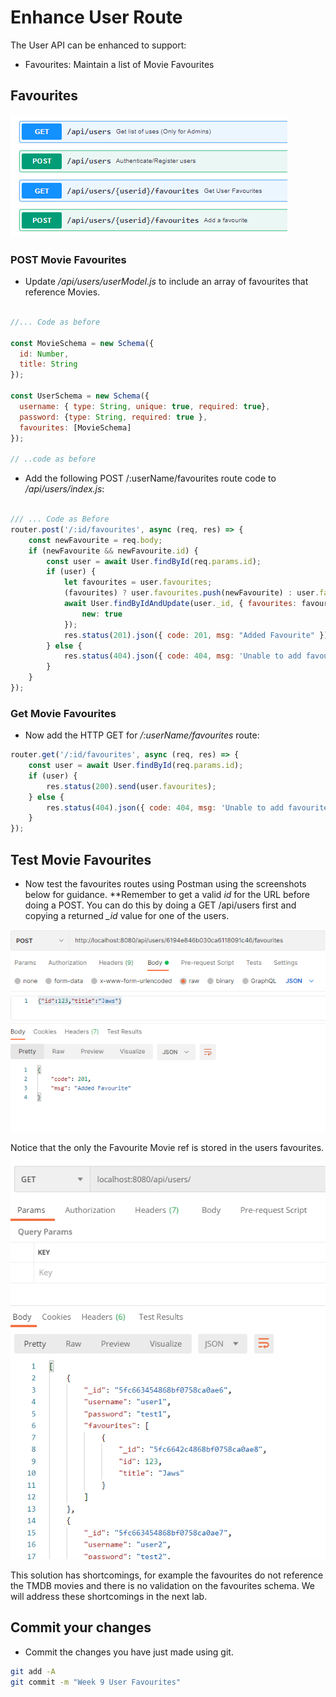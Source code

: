 # Enhance User Route

 The User API can be enhanced to support:

 - Favourites: Maintain a list of Movie Favourites

## Favourites

![Users API](./img/users.png)

### POST Movie Favourites

- Update */api/users/userModel.js* to include an array of favourites that reference Movies. 

~~~javascript

//... Code as before

const MovieSchema = new Schema({
  id: Number,
  title: String
});

const UserSchema = new Schema({
  username: { type: String, unique: true, required: true},
  password: {type: String, required: true },
  favourites: [MovieSchema]
});

// ..code as before

~~~

- Add the following POST /:userName/favourites route code to */api/users/index.js*:

~~~javascript

/// ... Code as Before
router.post('/:id/favourites', async (req, res) => {
    const newFavourite = req.body;
    if (newFavourite && newFavourite.id) {
        const user = await User.findById(req.params.id);
        if (user) {
            let favourites = user.favourites;
            (favourites) ? user.favourites.push(newFavourite) : user.favourites = [newFavourite];
            await User.findByIdAndUpdate(user._id, { favourites: favourites }, {
                new: true
            });
            res.status(201).json({ code: 201, msg: "Added Favourite" });
        } else {
            res.status(404).json({ code: 404, msg: 'Unable to add favourites' });
        }
    }
});
~~~

### Get Movie Favourites

- Now add the HTTP GET for */:userName/favourites* route:

~~~javascript
router.get('/:id/favourites', async (req, res) => {
    const user = await User.findById(req.params.id);
    if (user) {
        res.status(200).send(user.favourites);
    } else {
        res.status(404).json({ code: 404, msg: 'Unable to add favourites' });
    }
});
~~~

## Test Movie Favourites

- Now test the  favourites routes using Postman using the screenshots below for guidance. **Remember to get a valid *id* for the URL before doing a POST. You can do this by doing a GET /api/users first and copying a returned *_id* value for one of the users. 

![POST Movie Favourite](./img/fav1.png)

Notice that the only the Favourite Movie ref is stored in the users favourites.

![GET Movie Favourite](./img/fav2.png)


This solution has shortcomings, for example the favourites do not reference the TMDB movies and there is no validation on the favourites schema. We will address these shortcomings in the next lab. 


## Commit your changes

- Commit the changes you have just made using git.

~~~bash
git add -A
git commit -m "Week 9 User Favourites"
~~~

